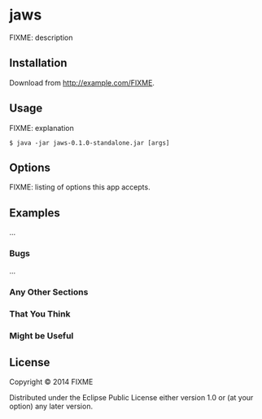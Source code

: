 # jaws

FIXME: description

## Installation

Download from http://example.com/FIXME.

## Usage

FIXME: explanation

    $ java -jar jaws-0.1.0-standalone.jar [args]

## Options

FIXME: listing of options this app accepts.

## Examples

...

### Bugs

...

### Any Other Sections
### That You Think
### Might be Useful

## License

Copyright © 2014 FIXME

Distributed under the Eclipse Public License either version 1.0 or (at
your option) any later version.
